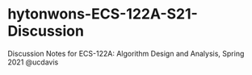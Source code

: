 # hytonwons-ECS-122A-S21-Discussion
Discussion Notes for ECS-122A: Algorithm Design and Analysis, Spring 2021 @ucdavis
